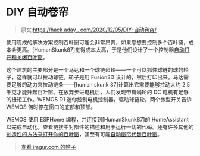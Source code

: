 # DIY 自动卷帘

> 原文:[https://hack aday . com/2020/12/05/DIY-自动卷帘/](https://hackaday.com/2020/12/05/diy-automated-roller-blinds/)

使用现成的解决方案控制百叶窗可能会非常昂贵，如果您想要控制多个百叶窗，成本会更高。[HumanSkunk87]觉得成本太高，于是他们设计了一个控制器[自动打开和关闭百叶窗](https://imgur.com/a/xuQjH3z#lfxzUPm)。

这个建筑的主要部分是一个马达和一个球链齿轮——一个可以抓住球链的球的轮子，这样就可以拉动球链。轮子是用 Fusion3D 设计的，然后打印出来。马达需要足够的动力来拉动链条——[human skunk 87]计算出它需要能够拉动大约 2.5 千克才能升起百叶窗。在放弃步进电机后，人们发现带有蜗轮的 DC 电机有足够的扭矩工作。WEMOS D1 迷你控制电机控制器，驱动球链轮。两个微型开关告诉 WEMOS 何时停在窗口的底部和顶部。

WEMOS 使用 ESPHome 编程，并连接到[HumanSkunk87]的 HomeAssistant 以完成自动化。查看链接中对部件的描述和用于运行一切的代码。还有许多其他的[创造性的方法来打开你的百叶窗](https://hackaday.com/2020/08/19/automating-mini-blinds-the-rental-friendly-way/)，甚至有可能[自动窗帘代替百叶窗](https://hackaday.com/2019/10/14/the-morningrod-wants-your-mornings-easier-not-harder/)。

> [查看 imgur.com 的帖子](https://imgur.com/POZn2RO)